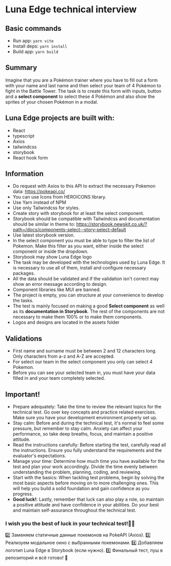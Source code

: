# Luna Edge technical interview
## Basic commands
- Run app: <code>yarn vite</code>
- Install deps: <code>yarn install</code>
- Build app: <code>yarn build</code>

## Summary
Imagine that you are a Pokémon trainer where you have to fill out a form with your name and last name and then select your team of 4 Pokémon to fight in the Battle Tower. The task is to create this form with inputs, button and a **select component** to select these 4 Pokémon and also show the sprites of your chosen Pokémon in a modal.

## Luna Edge projects are built with:
- React
- typescript
- Axios
- tailwindcss
- storybook
- React hook form

## Information
- Do request with Axios to this API to extract the necessary Pokemon data: https://pokeapi.co/
- You can use Icons from HEROICONS library.
- Use Yarn instead of NPM
- Use only Tailwindcss for styles.
- Create story with storybook for at least the select component.
- Storybook should be compatible with Tailwindcss and documentation should be similar in theme to: https://storybook.newskit.co.uk/?path=/docs/components-select--story-select-default
- Use latest storybook version.
- In the select component you must be able to type to filter the list of Pokemon. Make this filter as you want, either inside the select component or inside the dropdown.
- Storybook may show Luna Edge logo
- The task may be developed with the technologies used by Luna Edge. It is necessary to use all of them, install and configure necessary packages.
- All the data should be validated and if the validation isn't correct may show an error message according to design.
- Component libraries like MUI are banned.
- The project is empty, you can structure at your convenience to develop the tasks.
- The test is mainly focused on making a good **Select component** as well as its **documentation in Storybook**. The rest of the components are not necessary to make them 100% or to make them components.
- Logos and designs are located in the assets folder

## Validations
- First name and surname must be between 2 and 12 characters long. Only characters from a-z and A-Z are accepted.
- For select our team in the select component you only can select 4 Pokemon.
- Before you can see your selected team in, you must have your data filled in and your team completely selected.

## Important!
- Prepare adequately: Take the time to review the relevant topics for the technical test. Go over key concepts and practice related exercises. Make sure you have your development environment properly set up.
- Stay calm: Before and during the technical test, it's normal to feel some pressure, but remember to stay calm. Anxiety can affect your performance, so take deep breaths, focus, and maintain a positive attitude.
- Read the instructions carefully: Before starting the test, carefully read all the instructions. Ensure you fully understand the requirements and the evaluator's expectations.
- Manage your time: Determine how much time you have available for the test and plan your work accordingly. Divide the time evenly between understanding the problem, planning, coding, and reviewing.
- Start with the basics: When tackling test problems, begin by solving the most basic aspects before moving on to more challenging ones. This will help you build a solid foundation and gain confidence as you progress.
- **Good luck!**: Lastly, remember that luck can also play a role, so maintain a positive attitude and have confidence in your abilities. Do your best and maintain self-assurance throughout the technical test.

### I wish you the best of luck in your technical test!🤞😄
2️⃣ Заменяем статичные данные покемонов на PokeAPI (Axios).
3️⃣ Реализуем модальное окно с выбранными покемонами.
4️⃣ Добавляем логотип Luna Edge в Storybook (если нужно).
5️⃣ Финальный тест, пуш в репозиторий и всё готово! 🎉